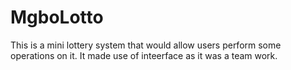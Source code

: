 # MgboLotto
This is a mini lottery system that would allow users perform some operations on it.
It made use of inteerface as it was a team work.
